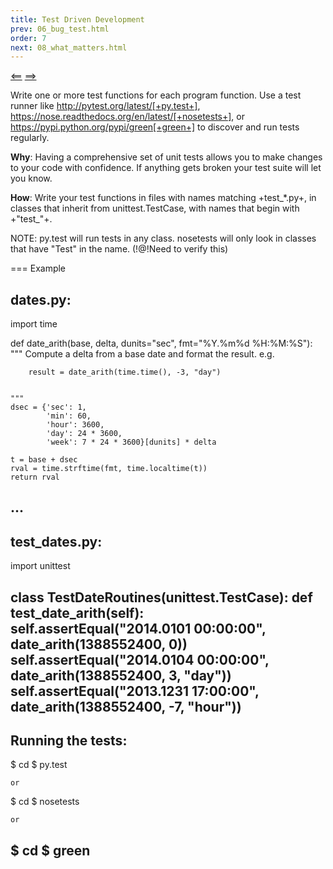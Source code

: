 ```yaml
---
title: Test Driven Development
prev: 06_bug_test.html
order: 7
next: 08_what_matters.html
---
```


[<==]({{site.baseurl}}{{page.prev}}) [==>]({{site.baseurl}}{{page.next}})

Write one or more test functions for each program function. Use a test
runner like http://pytest.org/latest/[+py.test+],
https://nose.readthedocs.org/en/latest/[+nosetests+], or
https://pypi.python.org/pypi/green[+green+] to discover and run tests
regularly.

**Why**: Having a comprehensive set of unit tests allows you to make
  changes to your code with confidence. If anything gets broken your
  test suite will let you know.

**How**: Write your test functions in files with names matching
  +test_*.py+, in classes that inherit from unittest.TestCase, with names
  that begin with +"test_"+.

NOTE: py.test will run tests in any class. nosetests will only look in
classes that have "Test" in the name. (!@!Need to verify this)

=== Example

**dates.py**:
----
import time

def date_arith(base, delta, dunits="sec", fmt="%Y.%m%d %H:%M:%S"):
    """
    Compute a delta from a base date and format the result. e.g.

        result = date_arith(time.time(), -3, "day")


    """
    dsec = {'sec': 1,
            'min': 60,
            'hour': 3600,
            'day': 24 * 3600,
            'week': 7 * 24 * 3600}[dunits] * delta

    t = base + dsec
    rval = time.strftime(fmt, time.localtime(t))
    return rval

...
----

**test_dates.py**:
----
import unittest

class TestDateRoutines(unittest.TestCase):
    def test_date_arith(self):
        self.assertEqual("2014.0101 00:00:00",
                         date_arith(1388552400, 0))
        self.assertEqual("2014.0104 00:00:00",
                         date_arith(1388552400, 3, "day"))
        self.assertEqual("2013.1231 17:00:00",
                         date_arith(1388552400, -7, "hour"))
----

**Running the tests**:
----
$ cd <work-dir>
$ py.test 

    or

$ cd <work-dir>
$ nosetests

    or

$ cd <work-dir>
$ green
----
